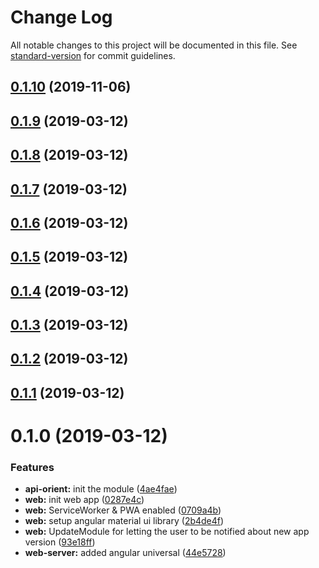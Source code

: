 # Change Log

All notable changes to this project will be documented in this file. See [standard-version](https://github.com/conventional-changelog/standard-version) for commit guidelines.

## [0.1.10](https://github.com/SlackMap/slackmap/compare/v0.1.9...v0.1.10) (2019-11-06)



## [0.1.9](https://github.com/SlackMap/slackmap/compare/v0.1.8...v0.1.9) (2019-03-12)



## [0.1.8](https://github.com/SlackMap/slackmap/compare/v0.1.7...v0.1.8) (2019-03-12)



## [0.1.7](https://github.com/SlackMap/slackmap/compare/v0.1.6...v0.1.7) (2019-03-12)



## [0.1.6](https://github.com/SlackMap/slackmap/compare/v0.1.5...v0.1.6) (2019-03-12)



## [0.1.5](https://github.com/SlackMap/slackmap/compare/v0.1.4...v0.1.5) (2019-03-12)



## [0.1.4](https://github.com/SlackMap/slackmap/compare/v0.1.3...v0.1.4) (2019-03-12)



## [0.1.3](https://github.com/SlackMap/slackmap/compare/v0.1.2...v0.1.3) (2019-03-12)



## [0.1.2](https://github.com/SlackMap/slackmap/compare/v0.1.1...v0.1.2) (2019-03-12)



## [0.1.1](https://github.com/SlackMap/slackmap/compare/v0.1.0...v0.1.1) (2019-03-12)



# 0.1.0 (2019-03-12)


### Features

* **api-orient:** init the module ([4ae4fae](https://github.com/SlackMap/slackmap/commit/4ae4fae))
* **web:** init web app ([0287e4c](https://github.com/SlackMap/slackmap/commit/0287e4c))
* **web:** ServiceWorker & PWA enabled ([0709a4b](https://github.com/SlackMap/slackmap/commit/0709a4b))
* **web:** setup angular material ui library ([2b4de4f](https://github.com/SlackMap/slackmap/commit/2b4de4f))
* **web:** UpdateModule for letting the user to be notified about new app version ([93e18ff](https://github.com/SlackMap/slackmap/commit/93e18ff))
* **web-server:** added angular universal ([44e5728](https://github.com/SlackMap/slackmap/commit/44e5728))
